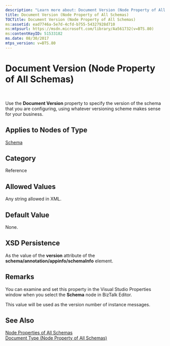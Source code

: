 ```yaml
---
description: "Learn more about: Document Version (Node Property of All Schemas)"
title: Document Version (Node Property of All Schemas)
TOCTitle: Document Version (Node Property of All Schemas)
ms:assetid: ead7746a-5e7d-4cfd-b755-54327928d710
ms:mtpsurl: https://msdn.microsoft.com/library/Aa561732(v=BTS.80)
ms:contentKeyID: 51533182
ms.date: 08/30/2017
mtps_version: v=BTS.80
---
```


# Document Version (Node Property of All Schemas)

 

Use the **Document Version** property to specify the version of the schema that you are configuring, using whatever versioning scheme makes sense for your business.

## Applies to Nodes of Type

[Schema](schema-node-properties.md)

## Category

Reference

## Allowed Values

Any string allowed in XML.

## Default Value

None.

## XSD Persistence

As the value of the **version** attribute of the **schema/annotation/appinfo/schemaInfo** element.

## Remarks

You can examine and set this property in the Visual Studio Properties window when you select the **Schema** node in BizTalk Editor.

This value will be used as the version number of instance messages.

## See Also

[Node Properties of All Schemas](node-properties-of-all-schemas.md)  
[Document Type (Node Property of All Schemas)](document-type-node-property-of-all-schemas.md)

